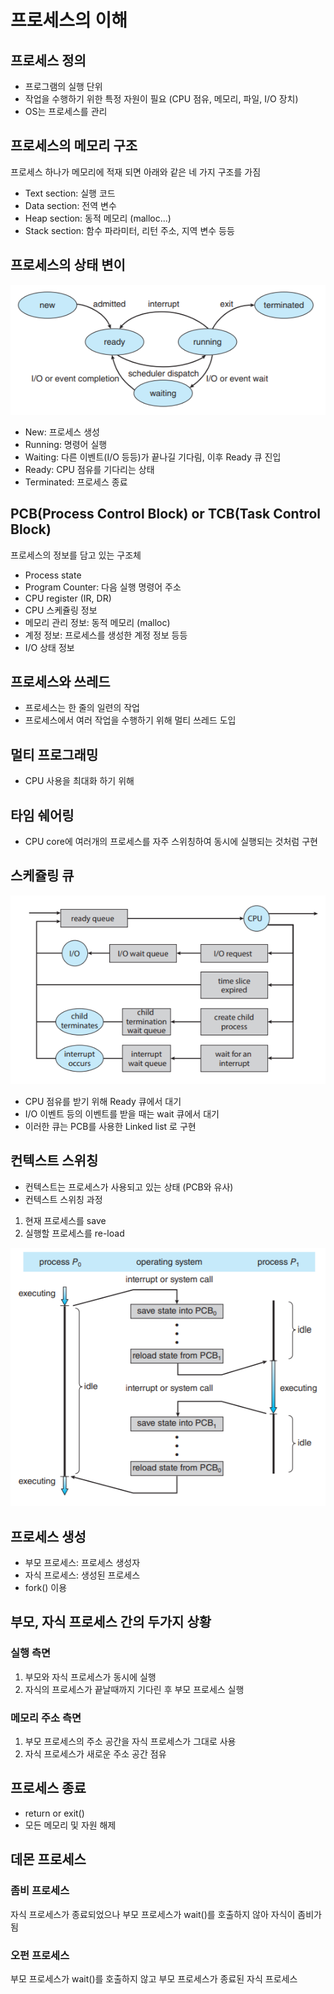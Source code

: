 # 프로세스의 이해
## 프로세스 정의
* 프로그램의 실행 단위
* 작업을 수행하기 위한 특정 자원이 필요 (CPU 점유, 메모리, 파일, I/O 장치)
* OS는 프로세스를 관리

## 프로세스의 메모리 구조
프로세스 하나가 메모리에 적재 되면 아래와 같은 네 가지 구조를 가짐
* Text section: 실행 코드
* Data section: 전역 변수
* Heap section: 동적 메모리 (malloc...)
* Stack section: 함수 파라미터, 리턴 주소, 지역 변수 등등

## 프로세스의 상태 변이
![process-state](https://github.com/hnsoo/TIL/blob/master/assets/process-state.png?raw=true)
* New: 프로세스 생성
* Running: 명령어 실행
* Waiting: 다른 이벤트(I/O 등등)가 끝나길 기다림, 이후 Ready 큐 진입
* Ready: CPU 점유를 기다리는 상태
* Terminated: 프로세스 종료

## PCB(Process Control Block) or TCB(Task Control Block)
프로세스의 정보를 담고 있는 구조체
* Process state
* Program Counter: 다음 실행 명령어 주소
* CPU register (IR, DR)
* CPU 스케쥴링 정보
* 메모리 관리 정보: 동적 메모리 (malloc)
* 계정 정보: 프로세스를 생성한 계정 정보 등등
* I/O 상태 정보

## 프로세스와 쓰레드
* 프로세스는 한 줄의 일련의 작업
* 프로세스에서 여러 작업을 수행하기 위해 멀티 쓰레드 도입

## 멀티 프로그래밍
* CPU 사용을 최대화 하기 위해

## 타임 쉐어링
* CPU core에 여러개의 프로세스를 자주 스위칭하여 동시에 실행되는 것처럼 구현

## 스케쥴링 큐
![process-queue](https://github.com/hnsoo/TIL/blob/master/assets/process-queue.png?raw=true)
* CPU 점유를 받기 위해 Ready 큐에서 대기
* I/O 이벤트 등의 이벤트를 받을 때는 wait 큐에서 대기
* 이러한 큐는 PCB를 사용한 Linked list 로 구현

## 컨텍스트 스위칭
* 컨텍스트는 프로세스가 사용되고 있는 상태 (PCB와 유사)
* 컨텍스트 스위칭 과정 
1. 현재 프로세스를 save
2. 실행할 프로세스를 re-load

![context-switch](https://github.com/hnsoo/TIL/blob/master/assets/context-switch.png?raw=true)

## 프로세스 생성
* 부모 프로세스: 프로세스 생성자
* 자식 프로세스: 생성된 프로세스
* fork() 이용

## 부모, 자식 프로세스 간의 두가지 상황
### 실행 측면
1. 부모와 자식 프로세스가 동시에 실행
2. 자식의 프로세스가 끝날때까지 기다린 후 부모 프로세스 실행

### 메모리 주소 측면
1. 부모 프로세스의 주소 공간을 자식 프로세스가 그대로 사용
2. 자식 프로세스가 새로운 주소 공간 점유

## 프로세스 종료
* return or exit()
* 모든 메모리 및 자원 해제

## 데몬 프로세스
### 좀비 프로세스
자식 프로세스가 종료되었으나 부모 프로세스가 wait()를 호출하지 않아 자식이 좀비가 됨

### 오펀 프로세스
부모 프로세스가 wait()를 호출하지 않고 부모 프로세스가 종료된 자식 프로세스